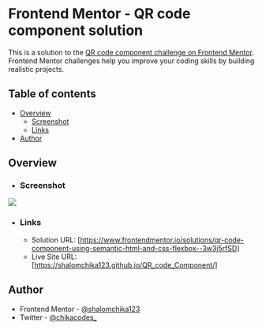 # Frontend Mentor - QR code component solution

This is a solution to the [QR code component challenge on Frontend Mentor](https://www.frontendmentor.io/challenges/qr-code-component-iux_sIO_H). Frontend Mentor challenges help you improve your coding skills by building realistic projects.

## Table of contents

- [Overview](#overview)
  - [Screenshot](#screenshot)
  - [Links](#links)
- [Author](#author)

## Overview
  - ### Screenshot

  ![](./Screenshot.png)

  - ### Links
    - Solution URL: [https://www.frontendmentor.io/solutions/qr-code-component-using-semantic-html-and-css-flexbox--3w3j5rfSD]
    - Live Site URL: [https://shalomchika123.github.io/QR_code_Component/]


## Author

- Frontend Mentor - [@shalomchika123](https://www.frontendmentor.io/profile/shalomchika123)
- Twitter - [@chikacodes_](https://twitter.com/chikacodes_)








